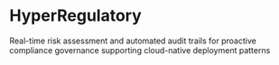 # HyperRegulatory
Real-time risk assessment and automated audit trails for proactive compliance governance supporting cloud-native deployment patterns
